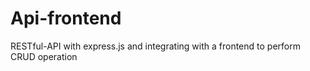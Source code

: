 # Api-frontend
RESTful-API with express.js and integrating with a frontend to perform CRUD operation

